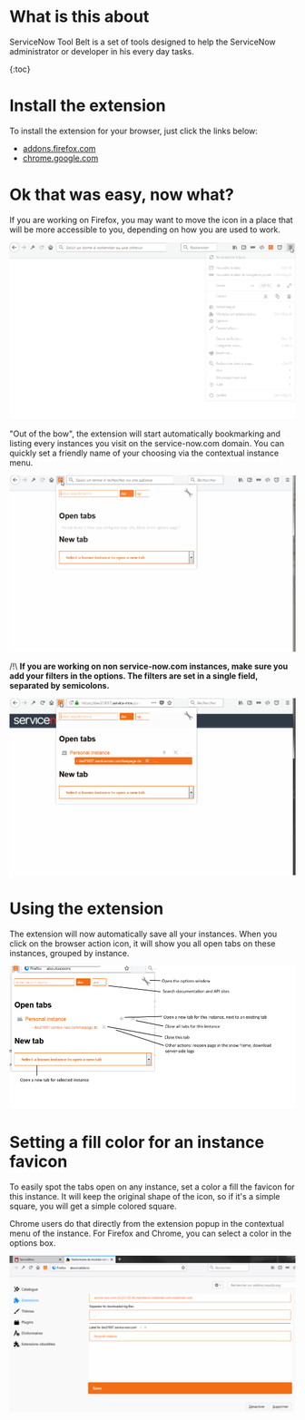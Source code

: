 # What is this about

ServiceNow Tool Belt is a set of tools designed to help the ServiceNow administrator or developer in his every day tasks.

{:toc}

# Install the extension

To install the extension for your browser, just click the links below:
* [addons.firefox.com](https://addons.mozilla.org/fr/firefox/addon/snow-tool-belt/)
* [chrome.google.com](https://chrome.google.com/webstore/detail/servicenow-tool-belt/jflcifhpkilfaomlnikfaaccmpidkmln)


# Ok that was easy, now what?

If you are working on Firefox, you may want to move the icon in a place that will be more accessible to you, depending on how you are used to work.

![move icon](assets/move_icon.gif "Move icon")


"Out of the bow", the extension will start automatically bookmarking and listing every instances you visit on the service-now.com domain. You can quickly set a friendly name of your choosing via the contextual instance menu.

![add and rename](assets/add_and_rename.gif "Add and rename")

/!\ **If you are working on non service-now.com instances, make sure you add your filters in the options.
The filters are set in a single field, separated by semicolons.**

![add domain](assets/add_domains.gif "Add domain")


# Using the extension

The extension will now automatically save all your instances.
When you click on the browser action icon, it will show you all open tabs on these instances, grouped by instance.

![browser action](assets/browser_action.png "Browser action")

# Setting a fill color for an instance favicon

To easily spot the tabs open on any instance, set a color a fill the favicon for this instance. It will keep the original shape of the icon, so if it's a simple square, you will get a simple colored square.

Chrome users do that directly from the extension popup in the contextual menu of the instance. For Firefox and Chrome, you can select a color in the options box.

![change color](assets/change_color.gif "Change color")
